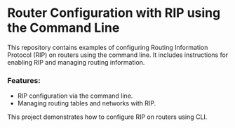 # Router Configuration with RIP using the Command Line

This repository contains examples of configuring Routing Information Protocol (RIP) on routers using the command line. It includes instructions for enabling RIP and managing routing information.

### Features:
- RIP configuration via the command line.
- Managing routing tables and networks with RIP.

This project demonstrates how to configure RIP on routers using CLI.

